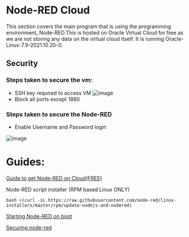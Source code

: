 # Node-RED Cloud
This section covers the main program that is using the programming environment, Node-RED.This is hosted on Oracle Virtual Cloud for free as we are not storing any data on the virtual cloud itself. It is running Oracle-Linux-7.9-2021.10.20-0.



## Security
### Steps taken to secure the vm:
- SSH key required to access VM
![image](https://user-images.githubusercontent.com/74981128/150664690-6329731f-f6e3-4614-bf25-96fd13d95c4e.png)
- Block all ports except 1880
### Steps taken to secure the Node-RED
- Enable Username and Password login

![image](https://user-images.githubusercontent.com/74981128/150667335-0a77c411-fc9d-49d6-aad2-3031794464dd.png)


# Guides:
[Guide to get Node-RED on Cloud(FREE)](https://www.youtube.com/watch?v=TaVXyR4S2Qo)

Node-RED script installer (RPM based Linux ONLY)

`bash <(curl -sL https://raw.githubusercontent.com/node-red/linux-installers/master/rpm/update-nodejs-and-nodered)`

[Starting Node-RED on boot](https://nodered.org/docs/faq/starting-node-red-on-boot#rpm-based-linux-redhat-fedora-centos)

[Securing node-red](https://nodered.org/docs/user-guide/runtime/securing-node-red#editor--admin-api-security)



